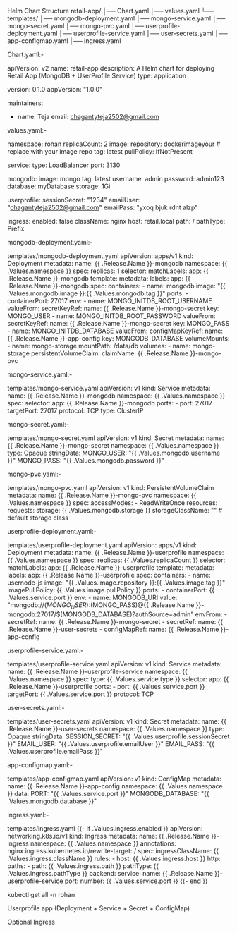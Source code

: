 Helm Chart Structure
retail-app/
│── Chart.yaml
│── values.yaml
└── templates/
    │── mongodb-deployment.yaml
    │── mongo-service.yaml
    │── mongo-secret.yaml
    │── mongo-pvc.yaml
    │── userprofile-deployment.yaml
    │── userprofile-service.yaml
    │── user-secrets.yaml
    │── app-configmap.yaml
    │── ingress.yaml

Chart.yaml:-

apiVersion: v2
name: retail-app
description: A Helm chart for deploying Retail App (MongoDB + UserProfile Service)
type: application

version: 0.1.0
appVersion: "1.0.0"

maintainers:
  - name: Teja
    email: chagantyteja2502@gmail.com

values.yaml:- 

namespace: rohan
replicaCount: 2
image:
  repository: dockerimageyour   # replace with your image repo
  tag: latest
  pullPolicy: IfNotPresent

service:
  type: LoadBalancer
  port: 3130

mongodb:
  image: mongo
  tag: latest
  username: admin
  password: admin123
  database: myDatabase
  storage: 1Gi

userprofile:
  sessionSecret: "1234"
  emailUser: "chagantyteja2502@gmail.com"
  emailPass: "yxoq bjuk rdnt alzp"

ingress:
  enabled: false
  className: nginx
  host: retail.local
  path: /
  pathType: Prefix

mongodb-deployment.yaml:-

templates/mongodb-deployment.yaml
apiVersion: apps/v1
kind: Deployment
metadata:
  name: {{ .Release.Name }}-mongodb
  namespace: {{ .Values.namespace }}
spec:
  replicas: 1
  selector:
    matchLabels:
      app: {{ .Release.Name }}-mongodb
  template:
    metadata:
      labels:
        app: {{ .Release.Name }}-mongodb
    spec:
      containers:
        - name: mongodb
          image: "{{ .Values.mongodb.image }}:{{ .Values.mongodb.tag }}"
          ports:
            - containerPort: 27017
          env:
            - name: MONGO_INITDB_ROOT_USERNAME
              valueFrom:
                secretKeyRef:
                  name: {{ .Release.Name }}-mongo-secret
                  key: MONGO_USER
            - name: MONGO_INITDB_ROOT_PASSWORD
              valueFrom:
                secretKeyRef:
                  name: {{ .Release.Name }}-mongo-secret
                  key: MONGO_PASS
            - name: MONGO_INITDB_DATABASE
              valueFrom:
                configMapKeyRef:
                  name: {{ .Release.Name }}-app-config
                  key: MONGODB_DATABASE
          volumeMounts:
            - name: mongo-storage
              mountPath: /data/db
      volumes:
        - name: mongo-storage
          persistentVolumeClaim:
            claimName: {{ .Release.Name }}-mongo-pvc

mongo-service.yaml:-

templates/mongo-service.yaml
apiVersion: v1
kind: Service
metadata:
  name: {{ .Release.Name }}-mongodb
  namespace: {{ .Values.namespace }}
spec:
  selector:
    app: {{ .Release.Name }}-mongodb
  ports:
    - port: 27017
      targetPort: 27017
      protocol: TCP
  type: ClusterIP

mongo-secret.yaml:-

templates/mongo-secret.yaml
apiVersion: v1
kind: Secret
metadata:
  name: {{ .Release.Name }}-mongo-secret
  namespace: {{ .Values.namespace }}
type: Opaque
stringData:
  MONGO_USER: "{{ .Values.mongodb.username }}"
  MONGO_PASS: "{{ .Values.mongodb.password }}"

mongo-pvc.yaml:-

templates/mongo-pvc.yaml
apiVersion: v1
kind: PersistentVolumeClaim
metadata:
  name: {{ .Release.Name }}-mongo-pvc
  namespace: {{ .Values.namespace }}
spec:
  accessModes:
    - ReadWriteOnce
  resources:
    requests:
      storage: {{ .Values.mongodb.storage }}
  storageClassName: ""   # default storage class

userprofile-deployment.yaml:-

templates/userprofile-deployment.yaml
apiVersion: apps/v1
kind: Deployment
metadata:
  name: {{ .Release.Name }}-userprofile
  namespace: {{ .Values.namespace }}
spec:
  replicas: {{ .Values.replicaCount }}
  selector:
    matchLabels:
      app: {{ .Release.Name }}-userprofile
  template:
    metadata:
      labels:
        app: {{ .Release.Name }}-userprofile
    spec:
      containers:
        - name: usernode-js
          image: "{{ .Values.image.repository }}:{{ .Values.image.tag }}"
          imagePullPolicy: {{ .Values.image.pullPolicy }}
          ports:
            - containerPort: {{ .Values.service.port }}
          env:
            - name: MONGODB_URI
              value: "mongodb://$(MONGO_USER):$(MONGO_PASS)@{{ .Release.Name }}-mongodb:27017/$(MONGODB_DATABASE)?authSource=admin"
          envFrom:
            - secretRef:
                name: {{ .Release.Name }}-mongo-secret
            - secretRef:
                name: {{ .Release.Name }}-user-secrets
            - configMapRef:
                name: {{ .Release.Name }}-app-config

userprofile-service.yaml:-

templates/userprofile-service.yaml
apiVersion: v1
kind: Service
metadata:
  name: {{ .Release.Name }}-userprofile-service
  namespace: {{ .Values.namespace }}
spec:
  type: {{ .Values.service.type }}
  selector:
    app: {{ .Release.Name }}-userprofile
  ports:
    - port: {{ .Values.service.port }}
      targetPort: {{ .Values.service.port }}
      protocol: TCP
      
user-secrets.yaml:-

templates/user-secrets.yaml
apiVersion: v1
kind: Secret
metadata:
  name: {{ .Release.Name }}-user-secrets
  namespace: {{ .Values.namespace }}
type: Opaque
stringData:
  SESSION_SECRET: "{{ .Values.userprofile.sessionSecret }}"
  EMAIL_USER: "{{ .Values.userprofile.emailUser }}"
  EMAIL_PASS: "{{ .Values.userprofile.emailPass }}"
  
app-configmap.yaml:-

templates/app-configmap.yaml
apiVersion: v1
kind: ConfigMap
metadata:
  name: {{ .Release.Name }}-app-config
  namespace: {{ .Values.namespace }}
data:
  PORT: "{{ .Values.service.port }}"
  MONGODB_DATABASE: "{{ .Values.mongodb.database }}"

ingress.yaml:-

templates/ingress.yaml
{{- if .Values.ingress.enabled }}
apiVersion: networking.k8s.io/v1
kind: Ingress
metadata:
  name: {{ .Release.Name }}-ingress
  namespace: {{ .Values.namespace }}
  annotations:
    nginx.ingress.kubernetes.io/rewrite-target: /
spec:
  ingressClassName: {{ .Values.ingress.className }}
  rules:
    - host: {{ .Values.ingress.host }}
      http:
        paths:
          - path: {{ .Values.ingress.path }}
            pathType: {{ .Values.ingress.pathType }}
            backend:
              service:
                name: {{ .Release.Name }}-userprofile-service
                port:
                  number: {{ .Values.service.port }}
{{- end }}


kubectl get all -n rohan



Userprofile app (Deployment + Service + Secret + ConfigMap)

Optional Ingress
